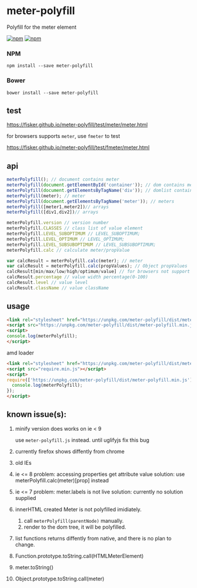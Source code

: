 # meter-polyfill
>
Polyfill for the meter element

[![npm](https://img.shields.io/npm/v/meter-polyfill.svg?style=flat-square)](https://www.npmjs.com/package/meter-polyfill) 
[![npm](https://img.shields.io/npm/l/meter-polyfill.svg?style=flat-square)](https://www.npmjs.com/package/meter-polyfill)

### NPM
```
npm install --save meter-polyfill
````

### Bower
```
bower install --save meter-polyfill
````

## test

https://fisker.github.io/meter-polyfill/test/meter/meter.html

for browsers supports `meter`, use `fmeter` to test

https://fisker.github.io/meter-polyfill/test/fmeter/meter.html

## api
```javascript
meterPolyfill(); // document contains meter
meterPolyfill(document.getElementById('container')); // dom contains meter
meterPolyfill(document.getElementsByTagName('div')); // domlist contains meter
meterPolyfill(meter); // meter
meterPolyfill(document.getElementsByTagName('meter')); // meters
meterPolyfill([meter1,meter2])// arrays
meterPolyfill([div1,div2])// arrays

meterPolyfill.version // version number
meterPolyfill.CLASSES // class list of value element
meterPolyfill.LEVEL_SUBOPTIMUM // LEVEL_SUBOPTIMUM;
meterPolyfill.LEVEL_OPTIMUM // LEVEL_OPTIMUM;
meterPolyfill.LEVEL_SUBSUBOPTIMUM // LEVEL_SUBSUBOPTIMUM;
meterPolyfill.calc // calculate meter/propValue

var calcResult = meterPolyfill.calc(meter); // meter
var calcResult = meterPolyfill.calc(propValues); // Object propValues
calcResult[min/max/low/high/optimum/value] // for browsers not support getters
calcResult.percentage // value width percentage(0-100)
calcResult.level // value level 
calcResult.className // value className

```

## usage

```html
<link rel="stylesheet" href="https://unpkg.com/meter-polyfill/dist/meter-polyfill.min.css">
<script src="https://unpkg.com/meter-polyfill/dist/meter-polyfill.min.js"></script>
<script>
console.log(meterPolyfill);
</script>
```

amd loader
```html
<link rel="stylesheet" href="https://unpkg.com/meter-polyfill/dist/meter-polyfill.min.css">
<script src="require.min.js"></script>
<script>
require(['https://unpkg.com/meter-polyfill/dist/meter-polyfill.min.js'], function(meterPolyfill) {
  console.log(meterPolyfill);
});
</script>
```

## known issue(s): 

1. minify version does works on ie < 9

   use `meter-polyfill.js` instead. until uglifyjs fix this bug

2. currently firefox shows diffently from chrome

3. old IEs
  1. ie <= 8 
    problem: accessing properties get attribute value
    solution: use meterPolyfill.calc(meter)[prop] instead
  2. ie <= 7
    problem: meter.labels is not live
    solution: currently no solution supplied

4. innerHTML created Meter is not polyfilled imidiately. 
   1. call `meterPolyfill(parentNode)` manually.
   2. render to the dom tree, it will be polyfilled.

5. list functions returns diffently from native, and there is no plan to change.
  1. Function.prototype.toString.call(HTMLMeterElement)
  2. meter.toString()
  3. Object.prototype.toString.call(meter)
